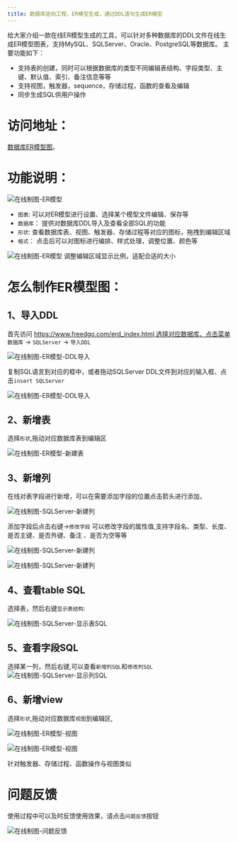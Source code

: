 ```yaml
---
title: 数据库逆向工程，ER模型生成，通过DDL语句生成ER模型
---
```


给大家介绍一款在线ER模型生成的工具，可以针对多种数据库的DDL文件在线生成ER模型图表，支持MySQL、SQLServer、Oracle、PostgreSQL等数据库。
主要功能如下：

- 支持表的创建，同时可以根据数据库的类型不同编辑表结构、字段类型、主键、默认值、索引、备注信息等等
- 支持视图，触发器，sequence，存储过程，函数的查看及编辑
- 同步生成SQL供用户操作

# 访问地址：
[数据库ER模型图](https://www.freedgo.com/erd_index.html "数据库ER模型图")。 


# 功能说明：

![在线制图-ER模型](https://www.freedgo.com/public/themes/freedgo/er/generic/erd_index.png "在线制图-ER模型") 

- `图表`: 可以对ER模型进行设置、选择某个模型文件编辑、保存等
- `数据库`： 提供对数据库DDL导入及查看全部SQL的功能
- `形状`: 查看数据库表、视图、触发器、存储过程等对应的图标，拖拽到编辑区域
- `格式`： 点击后可以对图标进行编排、样式处理，调整位置、颜色等

![在线制图-ER模型](https://www.freedgo.com/public/themes/freedgo/er/generic/er1.png "在线制图-ER模型") 
调整编辑区域显示比例，适配合适的大小


# 怎么制作ER模型图：

## 1、导入DDL

首先访问 https://www.freedgo.com/erd_index.html,选择对应数据库、点击菜单 `数据库` -> `SQLServer` -> `导入DDL`

![在线制图-ER模型-DDL导入](https://www.freedgo.com/public/themes/freedgo/er/generic/ddl.png "在线制图-ER模型-DDL导入") 

复制SQL语言到对应的框中，或者拖动SQLServer DDL文件到对应的输入框、点击`insert SQLServer`

![在线制图-ER模型-DDL导入](https://www.freedgo.com/public/themes/freedgo/er/generic/er_import.png "在线制图-ER模型-DDL导入") 


## 2、新增表
选择`形状`,拖动对应数据库表到编辑区

![在线制图-ER模型-新建表](https://www.freedgo.com/public/themes/freedgo/er/generic/er_table.png "在线制图-ER模型-新建表")  


##  3、新增列

在线对表字段进行新增，可以在需要添加字段的位置点击箭头进行添加，

![在线制图-SQLServer-新建列](https://www.freedgo.com/public/themes/freedgo/er/generic/er_column.png "在线制图-ER模型-新建列")

添加字段后点击右键->`修改字段` 可以修改字段的属性值,支持字段名、类型、长度、是否主键、是否外键、备注 、是否为空等等

![在线制图-SQLServer-新建列](https://www.freedgo.com/public/themes/freedgo/er/generic/er_column1.png "在线制图-ER模型-新建列")


![在线制图-SQLServer-新建列](https://www.freedgo.com/public/themes/freedgo/er/generic/er_column2.png "在线制图-ER模型-新建列")

## 4、查看table SQL

选择表，然后右键`显示表结构`:    

![在线制图-SQLServer-显示表SQL](https://www.freedgo.com/public/themes/freedgo/er/generic/er_table_show.png "在线制图-ER模型-显示表SQL")

## 5、查看字段SQL
选择某一列，然后右键,可以查看`新增列SQL`和`修改列SQL`
![在线制图-SQLServer-显示列SQL](https://www.freedgo.com/public/themes/freedgo/er/generic/er_column_show.png "在线制图-ER模型-显示列SQL")

## 6、新增view
选择`形状`,拖动对应数据库`视图`到编辑区,

![在线制图-ER模型-视图](https://www.freedgo.com/public/themes/freedgo/er/generic/er_view.png "在线制图-ER模型-视图")  



![在线制图-ER模型-视图](https://www.freedgo.com/public/themes/freedgo/er/generic/er_view1.png "在线制图-ER模型-视图") 

针对触发器、存储过程、函数操作与视图类似

# 问题反馈

使用过程中可以及时反馈使用效果，请点击`问题反馈`按钮

![在线制图-问题反馈](https://www.freedgo.com/public/themes/freedgo/er/generic/er_feedback.png "在线制图问题反馈")